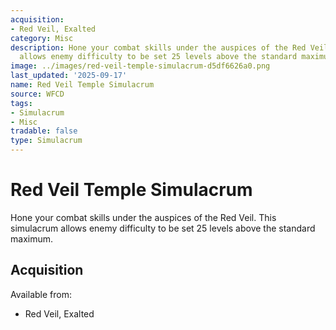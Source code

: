 ```yaml
---
acquisition:
- Red Veil, Exalted
category: Misc
description: Hone your combat skills under the auspices of the Red Veil. This simulacrum
  allows enemy difficulty to be set 25 levels above the standard maximum.
image: ../images/red-veil-temple-simulacrum-d5df6626a0.png
last_updated: '2025-09-17'
name: Red Veil Temple Simulacrum
source: WFCD
tags:
- Simulacrum
- Misc
tradable: false
type: Simulacrum
---
```


# Red Veil Temple Simulacrum

Hone your combat skills under the auspices of the Red Veil. This simulacrum allows enemy difficulty to be set 25 levels above the standard maximum.

## Acquisition

Available from:
- Red Veil, Exalted

